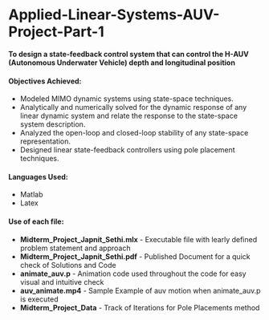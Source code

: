 # Applied-Linear-Systems-AUV-Project-Part-1

**To design a state-feedback control system that can control the H-AUV (Autonomous Underwater Vehicle) depth and longitudinal position** 

#### Objectives Achieved: 

- Modeled MIMO dynamic systems using state-space techniques.
- Analytically and numerically solved for the dynamic response of any linear dynamic system and relate the response to the state-space system description.
- Analyzed the open-loop and closed-loop stability of any state-space representation.
- Designed linear state-feedback controllers using pole placement techniques.

#### Languages Used:
- Matlab
- Latex 

#### Use of each file:
- **Midterm_Project_Japnit_Sethi.mlx** - Executable file with learly defined problem statement and approach
- **Midterm_Project_Japnit_Sethi.pdf** - Published Document for a quick check of Solutions and Code
- **animate_auv.p** - Animation code used throughout the code for easy visual and intuitive check
- **auv_animate.mp4** - Sample Example of auv motion when animate_auv.p is executed
- **Midterm_Project_Data** - Track of Iterations for Pole Placements method
